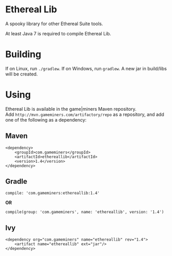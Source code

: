 Ethereal Lib
===============

A spooky library for other Ethereal Suite tools.

At least Java 7 is required to compile Ethereal Lib.

Building
========
If on Linux, run `./gradlew`.
If on Windows, run `gradlew`.
A new jar in build/libs will be created.

Using
=====
Ethereal Lib is available in the game|miners Maven repository.  
Add `http://mvn.gameminers.com/artifactory/repo` as a repository, and add one of the following as a dependency:

Maven
-----
```
<dependency>
    <groupId>com.gameminers</groupId>
    <artifactId>ethereallib</artifactId>
    <version>1.4</version>
</dependency>
```

Gradle
------
```
compile: 'com.gameminers:ethereallib:1.4'
```
**OR**
```
compile(group: 'com.gameminers', name: 'ethereallib', version: '1.4')
```

Ivy
---
```
<dependency org="com.gameminers" name="ethereallib" rev="1.4">
    <artifact name="ethereallib" ext="jar"/>
</dependency>
```
